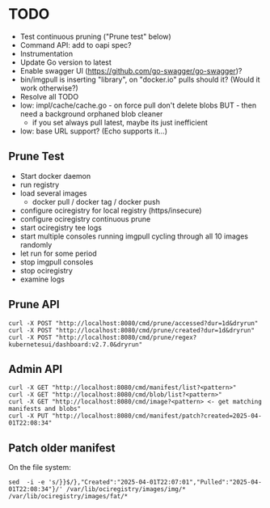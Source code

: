 # TODO

- Test continuous pruning ("Prune test" below)
- Command API: add to oapi spec?
- Instrumentation
- Update Go version to latest
- Enable swagger UI (https://github.com/go-swagger/go-swagger)?
- bin/imgpull is inserting "library", on "docker.io" pulls should it? (Would it work otherwise?)
- Resolve all TODO
- low: impl/cache/cache.go - on force pull don't delete blobs BUT - then need a background orphaned blob cleaner
  - if you set always pull latest, maybe its just inefficient
- low: base URL support? (Echo supports it...)

## Prune Test

- Start docker daemon
- run registry
- load several images
  - docker pull / docker tag / docker push
- configure ociregistry for local registry (https/insecure)
- configure ociregistry continuous prune
- start ociregistry tee logs
- start multiple consoles running imgpull cycling through all 10 images randomly
- let run for some period
- stop imgpull consoles
- stop ociregistry
- examine logs

## Prune API

```shell
curl -X POST "http://localhost:8080/cmd/prune/accessed?dur=1d&dryrun"
curl -X POST "http://localhost:8080/cmd/prune/created?dur=1d&dryrun"
curl -X POST "http://localhost:8080/cmd/prune/regex?kubernetesui/dashboard:v2.7.0&dryrun"
```

## Admin API

```shell
curl -X GET "http://localhost:8080/cmd/manifest/list?<pattern>"
curl -X GET "http://localhost:8080/cmd/blob/list?<pattern>"
curl -X GET "http://localhost:8080/cmd/image?<pattern> <- get matching manifests and blobs"
curl -X PUT "http://localhost:8080/cmd/manifest/patch?created=2025-04-01T22:08:34"
```

## Patch older manifest

On the file system:
```shell
sed  -i -e 's/}}$/},"Created":"2025-04-01T22:07:01","Pulled":"2025-04-01T22:08:34"}/' /var/lib/ociregistry/images/img/* /var/lib/ociregistry/images/fat/*
```
